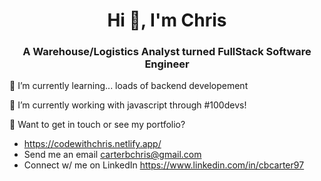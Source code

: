 <h1 align="center">Hi 👋, I'm Chris</h1>
<h3 align="center">A Warehouse/Logistics Analyst turned FullStack Software Engineer</h3>

<div>🌱 I’m currently learning... loads of backend developement

🔭 I’m currently working with javascript through #100devs!</div>

<div>🚀 Want to get in touch or see my portfolio?

   - https://codewithchris.netlify.app/
   - Send me an email carterbchris@gmail.com
   - Connect w/ me on LinkedIn https://www.linkedin.com/in/cbcarter97</div>
